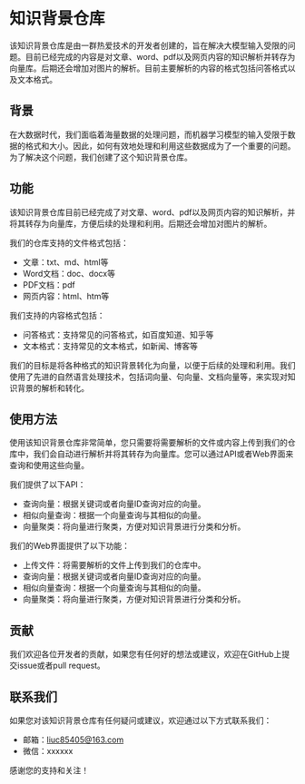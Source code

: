 # 知识背景仓库

该知识背景仓库是由一群热爱技术的开发者创建的，旨在解决大模型输入受限的问题。目前已经完成的内容是对文章、word、pdf以及网页内容的知识解析并转存为向量库。后期还会增加对图片的解析。目前主要解析的内容的格式包括问答格式以及文本格式。

## 背景

在大数据时代，我们面临着海量数据的处理问题，而机器学习模型的输入受限于数据的格式和大小。因此，如何有效地处理和利用这些数据成为了一个重要的问题。为了解决这个问题，我们创建了这个知识背景仓库。

## 功能

该知识背景仓库目前已经完成了对文章、word、pdf以及网页内容的知识解析，并将其转存为向量库，方便后续的处理和利用。后期还会增加对图片的解析。

我们的仓库支持的文件格式包括：

- 文章：txt、md、html等
- Word文档：doc、docx等
- PDF文档：pdf
- 网页内容：html、htm等

我们支持的内容格式包括：

- 问答格式：支持常见的问答格式，如百度知道、知乎等
- 文本格式：支持常见的文本格式，如新闻、博客等

我们的目标是将各种格式的知识背景转化为向量，以便于后续的处理和利用。我们使用了先进的自然语言处理技术，包括词向量、句向量、文档向量等，来实现对知识背景的解析和转化。

## 使用方法

使用该知识背景仓库非常简单，您只需要将需要解析的文件或内容上传到我们的仓库中，我们会自动进行解析并将其转存为向量库。您可以通过API或者Web界面来查询和使用这些向量。

我们提供了以下API：

- 查询向量：根据关键词或者向量ID查询对应的向量。
- 相似向量查询：根据一个向量查询与其相似的向量。
- 向量聚类：将向量进行聚类，方便对知识背景进行分类和分析。

我们的Web界面提供了以下功能：

- 上传文件：将需要解析的文件上传到我们的仓库中。
- 查询向量：根据关键词或者向量ID查询对应的向量。
- 相似向量查询：根据一个向量查询与其相似的向量。
- 向量聚类：将向量进行聚类，方便对知识背景进行分类和分析。

## 贡献

我们欢迎各位开发者的贡献，如果您有任何好的想法或建议，欢迎在GitHub上提交issue或者pull request。

## 联系我们

如果您对该知识背景仓库有任何疑问或建议，欢迎通过以下方式联系我们：

- 邮箱：liuc85405@163.com
- 微信：xxxxxx

感谢您的支持和关注！
